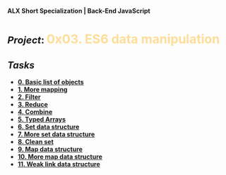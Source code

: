 **ALX Short Specialization | Back-End JavaScript**
**<h1><span style="font-size: 22px;">***Project***: </span><span style="color: #ffdd99;">0x03. ES6 data manipulation</span></h1>**
## ***Tasks***
* **[0. Basic list of objects](0-get_list_students.js)**
* **[1. More mapping](1-get_list_student_ids.js)**
* **[2. Filter](2-get_students_by_loc.js)**
* **[3. Reduce](3-get_ids_sum.js)**
* **[4. Combine](4-update_grade_by_city.js)**
* **[5. Typed Arrays](5-typed_arrays.js)**
* **[6. Set data structure](6-set.js)**
* **[7. More set data structure](7-has_array_values.js)**
* **[8. Clean set](8-clean_set.js)**
* **[9. Map data structure](9-groceries_list.js)**
* **[10. More map data structure](10-update_uniq_items.js)**
* **[11. Weak link data structure](100-weak.js)**
